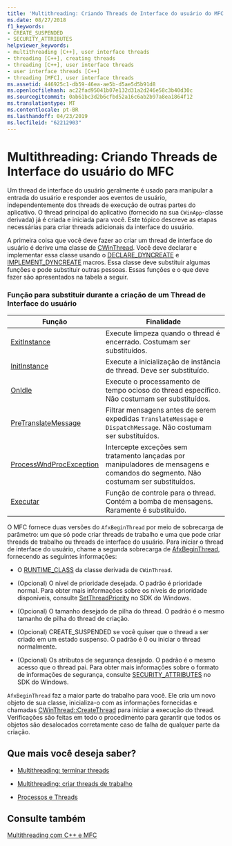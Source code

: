 ```yaml
---
title: 'Multithreading: Criando Threads de Interface do usuário do MFC'
ms.date: 08/27/2018
f1_keywords:
- CREATE_SUSPENDED
- SECURITY_ATTRIBUTES
helpviewer_keywords:
- multithreading [C++], user interface threads
- threading [C++], creating threads
- threading [C++], user interface threads
- user interface threads [C++]
- threading [MFC], user interface threads
ms.assetid: 446925c1-db59-46ea-ae5b-d5ae5d5b91d8
ms.openlocfilehash: ac22fad95041b07e132d31a2d246e58c3b40d30c
ms.sourcegitcommit: 0ab61bc3d2b6cfbd52a16c6ab2b97a8ea1864f12
ms.translationtype: MT
ms.contentlocale: pt-BR
ms.lasthandoff: 04/23/2019
ms.locfileid: "62212903"
---
```

# <a name="multithreading-creating-mfc-user-interface-threads"></a>Multithreading: Criando Threads de Interface do usuário do MFC

Um thread de interface do usuário geralmente é usado para manipular a entrada do usuário e responder aos eventos de usuário, independentemente dos threads de execução de outras partes do aplicativo. O thread principal do aplicativo (fornecido na sua `CWinApp`-classe derivada) já é criada e iniciada para você. Este tópico descreve as etapas necessárias para criar threads adicionais da interface do usuário.

A primeira coisa que você deve fazer ao criar um thread de interface do usuário é derive uma classe de [CWinThread](../mfc/reference/cwinthread-class.md). Você deve declarar e implementar essa classe usando o [DECLARE_DYNCREATE](../mfc/reference/run-time-object-model-services.md#declare_dyncreate) e [IMPLEMENT_DYNCREATE](../mfc/reference/run-time-object-model-services.md#implement_dyncreate) macros. Essa classe deve substituir algumas funções e pode substituir outras pessoas. Essas funções e o que deve fazer são apresentados na tabela a seguir.

### <a name="functions-to-override-when-creating-a-user-interface-thread"></a>Função para substituir durante a criação de um Thread de Interface do usuário

|Função|Finalidade|
|--------------|-------------|
|[ExitInstance](../mfc/reference/cwinthread-class.md#exitinstance)|Execute limpeza quando o thread é encerrado. Costumam ser substituídos.|
|[InitInstance](../mfc/reference/cwinthread-class.md#initinstance)|Execute a inicialização de instância de thread. Deve ser substituído.|
|[OnIdle](../mfc/reference/cwinthread-class.md#onidle)|Execute o processamento de tempo ocioso do thread específico. Não costumam ser substituídos.|
|[PreTranslateMessage](../mfc/reference/cwinthread-class.md#pretranslatemessage)|Filtrar mensagens antes de serem expedidas `TranslateMessage` e `DispatchMessage`. Não costumam ser substituídos.|
|[ProcessWndProcException](../mfc/reference/cwinthread-class.md#processwndprocexception)|Intercepte exceções sem tratamento lançadas por manipuladores de mensagens e comandos do segmento. Não costumam ser substituídos.|
|[Executar](../mfc/reference/cwinthread-class.md#run)|Função de controle para o thread. Contém a bomba de mensagens. Raramente é substituído.|

O MFC fornece duas versões do `AfxBeginThread` por meio de sobrecarga de parâmetro: um que só pode criar threads de trabalho e uma que pode criar threads de trabalho ou threads de interface do usuário. Para iniciar o thread de interface do usuário, chame a segunda sobrecarga de [AfxBeginThread](../mfc/reference/application-information-and-management.md#afxbeginthread), fornecendo as seguintes informações:

- O [RUNTIME_CLASS](../mfc/reference/run-time-object-model-services.md#runtime_class) da classe derivada de `CWinThread`.

- (Opcional) O nível de prioridade desejada. O padrão é prioridade normal. Para obter mais informações sobre os níveis de prioridade disponíveis, consulte [SetThreadPriority](/windows/desktop/api/processthreadsapi/nf-processthreadsapi-setthreadpriority) no SDK do Windows.

- (Opcional) O tamanho desejado de pilha do thread. O padrão é o mesmo tamanho de pilha do thread de criação.

- (Opcional) CREATE_SUSPENDED se você quiser que o thread a ser criado em um estado suspenso. O padrão é 0 ou iniciar o thread normalmente.

- (Opcional) Os atributos de segurança desejado. O padrão é o mesmo acesso que o thread pai. Para obter mais informações sobre o formato de informações de segurança, consulte [SECURITY_ATTRIBUTES](https://msdn.microsoft.com/library/windows/desktop/aa379560) no SDK do Windows.

`AfxBeginThread` faz a maior parte do trabalho para você. Ele cria um novo objeto de sua classe, inicializa-o com as informações fornecidas e chamadas [CWinThread::CreateThread](../mfc/reference/cwinthread-class.md#createthread) para iniciar a execução do thread. Verificações são feitas em todo o procedimento para garantir que todos os objetos são desalocados corretamente caso de falha de qualquer parte da criação.

## <a name="what-do-you-want-to-know-more-about"></a>Que mais você deseja saber?

- [Multithreading: terminar threads](multithreading-terminating-threads.md)

- [Multithreading: criar threads de trabalho](multithreading-creating-worker-threads.md)

- [Processos e Threads](/windows/desktop/ProcThread/processes-and-threads)

## <a name="see-also"></a>Consulte também

[Multithreading com C++ e MFC](multithreading-with-cpp-and-mfc.md)
